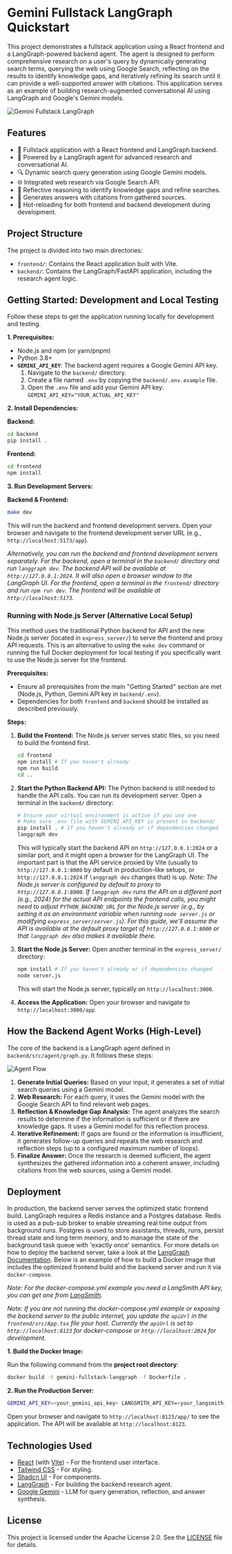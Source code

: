 # Gemini Fullstack LangGraph Quickstart

This project demonstrates a fullstack application using a React frontend and a LangGraph-powered backend agent. The agent is designed to perform comprehensive research on a user's query by dynamically generating search terms, querying the web using Google Search, reflecting on the results to identify knowledge gaps, and iteratively refining its search until it can provide a well-supported answer with citations. This application serves as an example of building research-augmented conversational AI using LangGraph and Google's Gemini models.

![Gemini Fullstack LangGraph](./app.png)

## Features

- 💬 Fullstack application with a React frontend and LangGraph backend.
- 🧠 Powered by a LangGraph agent for advanced research and conversational AI.
- 🔍 Dynamic search query generation using Google Gemini models.
- 🌐 Integrated web research via Google Search API.
- 🤔 Reflective reasoning to identify knowledge gaps and refine searches.
- 📄 Generates answers with citations from gathered sources.
- 🔄 Hot-reloading for both frontend and backend development during development.

## Project Structure

The project is divided into two main directories:

-   `frontend/`: Contains the React application built with Vite.
-   `backend/`: Contains the LangGraph/FastAPI application, including the research agent logic.

## Getting Started: Development and Local Testing

Follow these steps to get the application running locally for development and testing.

**1. Prerequisites:**

-   Node.js and npm (or yarn/pnpm)
-   Python 3.8+
-   **`GEMINI_API_KEY`**: The backend agent requires a Google Gemini API key.
    1.  Navigate to the `backend/` directory.
    2.  Create a file named `.env` by copying the `backend/.env.example` file.
    3.  Open the `.env` file and add your Gemini API key: `GEMINI_API_KEY="YOUR_ACTUAL_API_KEY"`

**2. Install Dependencies:**

**Backend:**

```bash
cd backend
pip install .
```

**Frontend:**

```bash
cd frontend
npm install
```

**3. Run Development Servers:**

**Backend & Frontend:**

```bash
make dev
```
This will run the backend and frontend development servers.    Open your browser and navigate to the frontend development server URL (e.g., `http://localhost:5173/app`).

_Alternatively, you can run the backend and frontend development servers separately. For the backend, open a terminal in the `backend/` directory and run `langgraph dev`. The backend API will be available at `http://127.0.0.1:2024`. It will also open a browser window to the LangGraph UI. For the frontend, open a terminal in the `frontend/` directory and run `npm run dev`. The frontend will be available at `http://localhost:5173`._

### Running with Node.js Server (Alternative Local Setup)

This method uses the traditional Python backend for API and the new Node.js server (located in `express_server/`) to serve the frontend and proxy API requests. This is an alternative to using the `make dev` command or running the full Docker deployment for local testing if you specifically want to use the Node.js server for the frontend.

**Prerequisites:**
- Ensure all prerequisites from the main "Getting Started" section are met (Node.js, Python, Gemini API key in `backend/.env`).
- Dependencies for both `frontend` and `backend` should be installed as described previously.

**Steps:**

1.  **Build the Frontend:**
    The Node.js server serves static files, so you need to build the frontend first.
    ```bash
    cd frontend
    npm install # If you haven't already
    npm run build
    cd ..
    ```

2.  **Start the Python Backend API:**
    The Python backend is still needed to handle the API calls. You can run its development server.
    Open a terminal in the `backend/` directory:
    ```bash
    # Ensure your virtual environment is active if you use one
    # Make sure .env file with GEMINI_API_KEY is present in backend/
    pip install . # If you haven't already or if dependencies changed
    langgraph dev
    ```
    This will typically start the backend API on `http://127.0.0.1:2024` or a similar port, and it might open a browser for the LangGraph UI. The important part is that the API service proxied by Vite (usually to `http://127.0.0.1:8000` by default in production-like setups, or `http://127.0.0.1:2024` if `langgraph dev` changes that) is up.
    *Note: The Node.js server is configured by default to proxy to `http://127.0.0.1:8000`. If `langgraph dev` runs the API on a different port (e.g., 2024) for the actual API endpoints the frontend calls, you might need to adjust `PYTHON_BACKEND_URL` for the Node.js server (e.g., by setting it as an environment variable when running `node server.js` or modifying `express_server/server.js`). For this guide, we'll assume the API is available at the default proxy target of `http://127.0.0.1:8000` or that `langgraph dev` also makes it available there.*

3.  **Start the Node.js Server:**
    Open another terminal in the `express_server/` directory:
    ```bash
    npm install # If you haven't already or if dependencies changed
    node server.js
    ```
    This will start the Node.js server, typically on `http://localhost:3000`.

4.  **Access the Application:**
    Open your browser and navigate to `http://localhost:3000/app`.

## How the Backend Agent Works (High-Level)

The core of the backend is a LangGraph agent defined in `backend/src/agent/graph.py`. It follows these steps:

![Agent Flow](./agent.png)

1.  **Generate Initial Queries:** Based on your input, it generates a set of initial search queries using a Gemini model.
2.  **Web Research:** For each query, it uses the Gemini model with the Google Search API to find relevant web pages.
3.  **Reflection & Knowledge Gap Analysis:** The agent analyzes the search results to determine if the information is sufficient or if there are knowledge gaps. It uses a Gemini model for this reflection process.
4.  **Iterative Refinement:** If gaps are found or the information is insufficient, it generates follow-up queries and repeats the web research and reflection steps (up to a configured maximum number of loops).
5.  **Finalize Answer:** Once the research is deemed sufficient, the agent synthesizes the gathered information into a coherent answer, including citations from the web sources, using a Gemini model.

## Deployment

In production, the backend server serves the optimized static frontend build. LangGraph requires a Redis instance and a Postgres database. Redis is used as a pub-sub broker to enable streaming real time output from background runs. Postgres is used to store assistants, threads, runs, persist thread state and long term memory, and to manage the state of the background task queue with 'exactly once' semantics. For more details on how to deploy the backend server, take a look at the [LangGraph Documentation](https://langchain-ai.github.io/langgraph/concepts/deployment_options/). Below is an example of how to build a Docker image that includes the optimized frontend build and the backend server and run it via `docker-compose`.

_Note: For the docker-compose.yml example you need a LangSmith API key, you can get one from [LangSmith](https://smith.langchain.com/settings)._

_Note: If you are not running the docker-compose.yml example or exposing the backend server to the public internet, you update the `apiUrl` in the `frontend/src/App.tsx` file your host. Currently the `apiUrl` is set to `http://localhost:8123` for docker-compose or `http://localhost:2024` for development._

**1. Build the Docker Image:**

   Run the following command from the **project root directory**:
   ```bash
   docker build -t gemini-fullstack-langgraph -f Dockerfile .
   ```
**2. Run the Production Server:**

   ```bash
   GEMINI_API_KEY=<your_gemini_api_key> LANGSMITH_API_KEY=<your_langsmith_api_key> docker-compose up
   ```

Open your browser and navigate to `http://localhost:8123/app/` to see the application. The API will be available at `http://localhost:8123`.

## Technologies Used

- [React](https://reactjs.org/) (with [Vite](https://vitejs.dev/)) - For the frontend user interface.
- [Tailwind CSS](https://tailwindcss.com/) - For styling.
- [Shadcn UI](https://ui.shadcn.com/) - For components.
- [LangGraph](https://github.com/langchain-ai/langgraph) - For building the backend research agent.
- [Google Gemini](https://ai.google.dev/models/gemini) - LLM for query generation, reflection, and answer synthesis.

## License

This project is licensed under the Apache License 2.0. See the [LICENSE](LICENSE) file for details. 